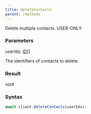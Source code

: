 ```yaml
---
title: deleteContacts
parent: /methods
---
```


Delete multiple contacts.<span class="select-none"> <span class="inline-flex w-fit items-center"><span class="w-fit bg-dbt px-1.5 rounded-md select-none text-fgt text-[10px]">USER-ONLY</span></span> </span>

### Parameters 

<div class="flex flex-col gap-3"><div><div class="font-mono" id="p_userIds" data-anchor><span class="font-bold">userIds</span><span class="opacity-50">:</span> <a href="/types/id"  >ID</a><span class="opacity-50">[]</span></div><div class="pl-3"><div class="no-margin">

The identifiers of contacts to delete.

</div></div></div></div>

### Result 

<div class="font-mono"><span>void</span></div>

### Syntax

```ts
await client.deleteContacts(userIds);
```



